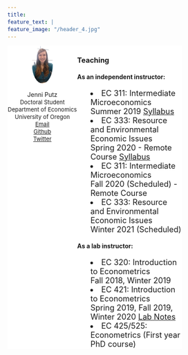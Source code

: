 ```yaml
---
title: 
feature_text: | 
feature_image: "/header_4.jpg" 
---
```

<html>
<head>
<meta name="viewport" content="width=device-width, initial-scale=1">
<script src="https://kit.fontawesome.com/4ddc2e813a.js" crossorigin="anonymous"></script>
<style>
img {
  border-radius: 50%;
}
</style>
   
<style>
	
button {
     width: 50%;
     height: 50%;
}
	
* {
  box-sizing: border-box;
}
	

/* Create two unequal columns that floats next to each other */
.column {
  float: left;
  padding: 0px;
  height: 700px; 
}

.left {
  width: 40%;
}

.right {
  width: 60%;
}

/* Clear floats after the columns */
.row:after {
  content: "";
  display: table;
  clear: both;
}
</style>
</head>
<body>


<div class="row" align="left">
  <div class="column left" align = "center" style="background-color:#ffffff;overflow:auto;">
     <img src="/headshot.jpg" style="width:30%">
     <p style="text-align:center">Jenni Putz <br />
   <font size="-1"> Doctoral Student <br /> Department of Economics <br /> University of Oregon <br />	  
   <i class="fas fa-envelope"></i> <a href="mailto:jputz@uoregon.edu">    Email</a><br />
   <i class="fab fa-github-square"></i><a href="https://github.com/jenni-putz">    Github</a><br />
   <i class="fab fa-twitter-square"></i><a href="https://twitter.com/pootzie_xoxo">    Twitter</a>
   </font></p>
  </div>
  
  <div class="column right" style="background-color:#ffffff;overflow:auto;list-style-position: inside;">
  <h3> Teaching </h3>
  <h4>As an independent instructor: </h4>
    <font size="4"><ul>
    <li> EC 311: Intermediate Microeconomics <br>
	    Summer 2019 <a href="/EC311Syllabus.pdf">Syllabus</a></li>
    <li> EC 333: Resource and Environmental Economic Issues <br>
	    Spring 2020 - Remote Course <a href="/EC333_Syllabus_1.pdf">Syllabus</a></li>
    <li> EC 311: Intermediate Microeconomics <br>
	    Fall 2020 (Scheduled) - Remote Course</li>
    <li> EC 333: Resource and Environmental Economic Issues <br>
	    Winter 2021 (Scheduled)</li>
    </ul></font>
    <h4> As a lab instructor: </h4>  
    <font size="4"><ul>
    <li> EC 320: Introduction to Econometrics <br>
	    Fall 2018, Winter 2019 </li>
    <li> EC 421: Introduction to Econometrics <br>
    Spring 2019, Fall 2019, Winter 2020 <a href="https://jenniputz.com/EC421_W20_Lab/">Lab Notes</a></li>
    <li> EC 425/525: Econometrics (First year PhD course) <br> 
	    Spring 2019</li>
    </ul></font>
 
 <h4>Selected Student Feedback: </h4>
	<font size="4"><ul>
    <li> It was an awesome class, I hope Prof. Putz continues to teach economics at the UO, her future students will be very lucky when they have her as an instructor. - EC 333</li>
    <li>I have absolutely loved this course . The material was interesting and the instructor was knowledgeable about all of it. I was never bored during lectures and they were designed to keep my attention. Thank you for being an awesome instructor and being so accommodating. - EC 333</li>
    <li>The way that Jenni presents and explains the material works very well for me and my perception is that it works well for the others in the class as well. Honestly, concepts that didn’t quite click in EC201, clicked perfectly when we reviewed them on day one of EC311... She keeps us engaged; encourages participation; is prompt when replying to questions via email; is available and flexible with office hours; pauses during lecture to provide alternate explanations to problems when needed; and, because she is writing things out as she explains them, is ensuring that we are really taking in the material covered. It is clear that she takes the time to prepare for class and knows the material she is presenting backwards and sideways. - EC 311</li>
 <li>She is extremely knowledgable about what is talking about and makes concepts that are harder to grasp easier to understand. She is extremely patient and able to word explanations in multiple different ways in order for each and every student to understand. Ms. Putz is extremely approachable and creates an awesome learning environment. - EC 421 Lab</li>
		</ul></font>
  </div>
</div>

</body>
</html>
